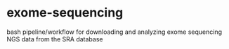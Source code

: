 # exome-sequencing
bash pipeline/workflow for downloading and analyzing exome sequencing NGS data from the SRA database
